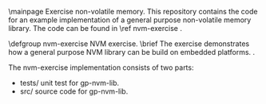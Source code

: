 \mainpage Exercise non-volatile memory.
This repository contains the code for an example implementation of a general purpose non-volatile memory library.
The code can be found in \ref nvm-exercise .

\defgroup nvm-exercise NVM exercise.
\brief The exercise demonstrates how a general purpose NVM library can be build on embedded platforms. .
 
The nvm-exercise implementation consists of two parts:
   * tests/ unit test for gp-nvm-lib.
   * src/ source code for gp-nvm-lib.

